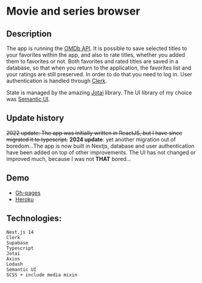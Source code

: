# Movie and series browser

## Description

The app is running the [OMDb API](http://www.omdbapi.com/). It is possible to save selected titles to your favorites within the app, and also to rate titles, whether you added them to favorites or not.
Both favorites and rated titles are saved in a database, so that when you return to the application, the favorites list and your ratings are still preserved. In order to do that you need to log in. User authentication is handled through [Clerk](https://clerk.com/).

State is managed by the amazing [Jotai](https://jotai.org/) library.
The UI library of my choice was [Semantic UI](https://react.semantic-ui.com/).

## Update history

~~2022 update: The app was initially written in ReactJS, but I have since migrated it to typescript.~~
**2024 update**: yet another migration out of boredom...The app is now built in Nextjs, database and user authentication have been added on top of other improvements. The UI has not changed or improved much, because I was not **THAT** bored...

## Demo

- [Gh-pages](https://bysiuxvx.github.io/react-movie-browser/)
- [Heroku](https://react-movie-browser.herokuapp.com/)

## Technologies:

    Next.js 14
    Clerk
    Supabase
    Typescript
    Jotai
    Axios
    Lodash
    Semantic UI
    SCSS + include media mixin
